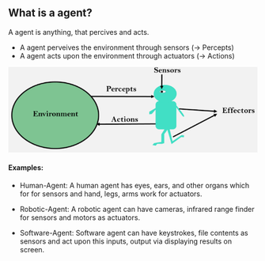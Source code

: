 ## What is a agent?

A agent is anything, that percives and acts.

* A agent perveives the environment through sensors (-> Percepts)
* A agent acts upon the environment through actuators (-> Actions)

![image info](../images/agent.png)

#### Examples:

* Human-Agent: A human agent has eyes, ears, and other organs which for for sensors and hand, legs, arms work for actuators.

* Robotic-Agent: A robotic agent can have cameras, infrared range finder for sensors and motors as actuators.

* Software-Agent: Software agent can have keystrokes, file contents as sensors and act upon this inputs, output via displaying results on screen.